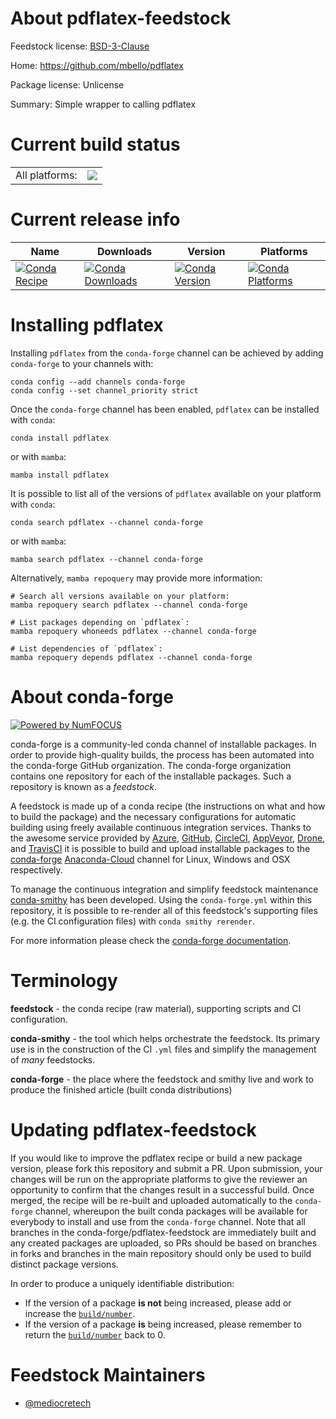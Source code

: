 About pdflatex-feedstock
========================

Feedstock license: [BSD-3-Clause](https://github.com/conda-forge/pdflatex-feedstock/blob/main/LICENSE.txt)

Home: https://github.com/mbello/pdflatex

Package license: Unlicense

Summary: Simple wrapper to calling pdflatex

Current build status
====================


<table><tr><td>All platforms:</td>
    <td>
      <a href="https://dev.azure.com/conda-forge/feedstock-builds/_build/latest?definitionId=20734&branchName=main">
        <img src="https://dev.azure.com/conda-forge/feedstock-builds/_apis/build/status/pdflatex-feedstock?branchName=main">
      </a>
    </td>
  </tr>
</table>

Current release info
====================

| Name | Downloads | Version | Platforms |
| --- | --- | --- | --- |
| [![Conda Recipe](https://img.shields.io/badge/recipe-pdflatex-green.svg)](https://anaconda.org/conda-forge/pdflatex) | [![Conda Downloads](https://img.shields.io/conda/dn/conda-forge/pdflatex.svg)](https://anaconda.org/conda-forge/pdflatex) | [![Conda Version](https://img.shields.io/conda/vn/conda-forge/pdflatex.svg)](https://anaconda.org/conda-forge/pdflatex) | [![Conda Platforms](https://img.shields.io/conda/pn/conda-forge/pdflatex.svg)](https://anaconda.org/conda-forge/pdflatex) |

Installing pdflatex
===================

Installing `pdflatex` from the `conda-forge` channel can be achieved by adding `conda-forge` to your channels with:

```
conda config --add channels conda-forge
conda config --set channel_priority strict
```

Once the `conda-forge` channel has been enabled, `pdflatex` can be installed with `conda`:

```
conda install pdflatex
```

or with `mamba`:

```
mamba install pdflatex
```

It is possible to list all of the versions of `pdflatex` available on your platform with `conda`:

```
conda search pdflatex --channel conda-forge
```

or with `mamba`:

```
mamba search pdflatex --channel conda-forge
```

Alternatively, `mamba repoquery` may provide more information:

```
# Search all versions available on your platform:
mamba repoquery search pdflatex --channel conda-forge

# List packages depending on `pdflatex`:
mamba repoquery whoneeds pdflatex --channel conda-forge

# List dependencies of `pdflatex`:
mamba repoquery depends pdflatex --channel conda-forge
```


About conda-forge
=================

[![Powered by
NumFOCUS](https://img.shields.io/badge/powered%20by-NumFOCUS-orange.svg?style=flat&colorA=E1523D&colorB=007D8A)](https://numfocus.org)

conda-forge is a community-led conda channel of installable packages.
In order to provide high-quality builds, the process has been automated into the
conda-forge GitHub organization. The conda-forge organization contains one repository
for each of the installable packages. Such a repository is known as a *feedstock*.

A feedstock is made up of a conda recipe (the instructions on what and how to build
the package) and the necessary configurations for automatic building using freely
available continuous integration services. Thanks to the awesome service provided by
[Azure](https://azure.microsoft.com/en-us/services/devops/), [GitHub](https://github.com/),
[CircleCI](https://circleci.com/), [AppVeyor](https://www.appveyor.com/),
[Drone](https://cloud.drone.io/welcome), and [TravisCI](https://travis-ci.com/)
it is possible to build and upload installable packages to the
[conda-forge](https://anaconda.org/conda-forge) [Anaconda-Cloud](https://anaconda.org/)
channel for Linux, Windows and OSX respectively.

To manage the continuous integration and simplify feedstock maintenance
[conda-smithy](https://github.com/conda-forge/conda-smithy) has been developed.
Using the ``conda-forge.yml`` within this repository, it is possible to re-render all of
this feedstock's supporting files (e.g. the CI configuration files) with ``conda smithy rerender``.

For more information please check the [conda-forge documentation](https://conda-forge.org/docs/).

Terminology
===========

**feedstock** - the conda recipe (raw material), supporting scripts and CI configuration.

**conda-smithy** - the tool which helps orchestrate the feedstock.
                   Its primary use is in the construction of the CI ``.yml`` files
                   and simplify the management of *many* feedstocks.

**conda-forge** - the place where the feedstock and smithy live and work to
                  produce the finished article (built conda distributions)


Updating pdflatex-feedstock
===========================

If you would like to improve the pdflatex recipe or build a new
package version, please fork this repository and submit a PR. Upon submission,
your changes will be run on the appropriate platforms to give the reviewer an
opportunity to confirm that the changes result in a successful build. Once
merged, the recipe will be re-built and uploaded automatically to the
`conda-forge` channel, whereupon the built conda packages will be available for
everybody to install and use from the `conda-forge` channel.
Note that all branches in the conda-forge/pdflatex-feedstock are
immediately built and any created packages are uploaded, so PRs should be based
on branches in forks and branches in the main repository should only be used to
build distinct package versions.

In order to produce a uniquely identifiable distribution:
 * If the version of a package **is not** being increased, please add or increase
   the [``build/number``](https://docs.conda.io/projects/conda-build/en/latest/resources/define-metadata.html#build-number-and-string).
 * If the version of a package **is** being increased, please remember to return
   the [``build/number``](https://docs.conda.io/projects/conda-build/en/latest/resources/define-metadata.html#build-number-and-string)
   back to 0.

Feedstock Maintainers
=====================

* [@mediocretech](https://github.com/mediocretech/)

